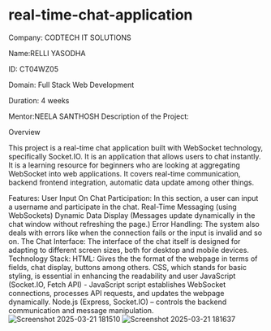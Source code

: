 # real-time-chat-application
Company: CODTECH IT SOLUTIONS

Name:RELLI YASODHA

ID: CT04WZ05

Domain: Full Stack Web Development

Duration: 4 weeks

Mentor:NEELA SANTHOSH
Description of the Project:

Overview

This project is a real-time chat application built with WebSocket technology, specifically Socket.IO. It is an application that allows users to chat instantly. It is a learning resource for beginners who are looking at aggregating WebSocket into web applications. It covers real-time communication, backend frontend integration, automatic data update among other things.

Features: User Input On Chat Participation: In this section, a user can input a username and participate in the chat. Real-Time Messaging (using WebSockets) Dynamic Data Display (Messages update dynamically in the chat window without refreshing the page.) Error Handling: The system also deals with errors like when the connection fails or the input is invalid and so on. The Chat Interface: The interface of the chat itself is designed for adapting to different screen sizes, both for desktop and mobile devices. Technology Stack: HTML: Gives the the format of the webpage in terms of fields, chat display, buttons among others. CSS, which stands for basic styling, is essential in enhancing the readability and user JavaScript (Socket.IO, Fetch API) - JavaScript script establishes WebSocket connections, processes API requests, and updates the webpage dynamically. Node.js (Express, Socket.IO) – controls the backend communication and message manipulation.
![Screenshot 2025-03-21 181510](https://github.com/user-attachments/assets/c3500c50-96c2-4f88-9592-38f878839ed7)
![Screenshot 2025-03-21 181637](https://github.com/user-attachments/assets/fd265d48-efcd-40b5-b218-d650bcf9fc53)
